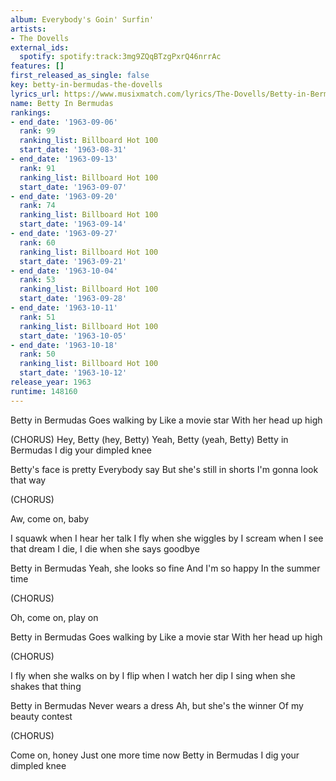 ```yaml
---
album: Everybody's Goin' Surfin'
artists:
- The Dovells
external_ids:
  spotify: spotify:track:3mg9ZQqBTzgPxrQ46nrrAc
features: []
first_released_as_single: false
key: betty-in-bermudas-the-dovells
lyrics_url: https://www.musixmatch.com/lyrics/The-Dovells/Betty-in-Bermudas
name: Betty In Bermudas
rankings:
- end_date: '1963-09-06'
  rank: 99
  ranking_list: Billboard Hot 100
  start_date: '1963-08-31'
- end_date: '1963-09-13'
  rank: 91
  ranking_list: Billboard Hot 100
  start_date: '1963-09-07'
- end_date: '1963-09-20'
  rank: 74
  ranking_list: Billboard Hot 100
  start_date: '1963-09-14'
- end_date: '1963-09-27'
  rank: 60
  ranking_list: Billboard Hot 100
  start_date: '1963-09-21'
- end_date: '1963-10-04'
  rank: 53
  ranking_list: Billboard Hot 100
  start_date: '1963-09-28'
- end_date: '1963-10-11'
  rank: 51
  ranking_list: Billboard Hot 100
  start_date: '1963-10-05'
- end_date: '1963-10-18'
  rank: 50
  ranking_list: Billboard Hot 100
  start_date: '1963-10-12'
release_year: 1963
runtime: 148160
---
```

Betty in Bermudas
Goes walking by
Like a movie star
With her head up high

(CHORUS)
Hey, Betty (hey, Betty)
Yeah, Betty (yeah, Betty)
Betty in Bermudas
I dig your dimpled knee

Betty's face is pretty
Everybody say
But she's still in shorts
I'm gonna look that way

(CHORUS)

Aw, come on, baby

I squawk when I hear her talk
I fly when she wiggles by
I scream when I see that dream
I die, I die when she says goodbye

Betty in Bermudas
Yeah, she looks so fine
And I'm so happy
In the summer time

(CHORUS)

Oh, come on, play on

Betty in Bermudas
Goes walking by
Like a movie star
With her head up high

(CHORUS)

I fly when she walks on by
I flip when I watch her dip
I sing when she shakes that thing

Betty in Bermudas
Never wears a dress
Ah, but she's the winner
Of my beauty contest

(CHORUS)

Come on, honey
Just one more time now
Betty in Bermudas
I dig your dimpled knee

